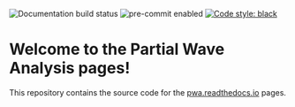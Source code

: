 ![Documentation build status](https://readthedocs.org/projects/pwa/badge/?version=latest)
![pre-commit enabled](https://img.shields.io/badge/pre--commit-enabled-brightgreen?logo=pre-commit&logoColor=white)
[![Code style: black](https://img.shields.io/badge/code%20style-black-000000.svg)](https://github.com/psf/black)

Welcome to the Partial Wave Analysis pages!
===========================================

This repository contains the source code for the
[pwa.readthedocs.io](https://pwa.readthedocs.io/) pages.
